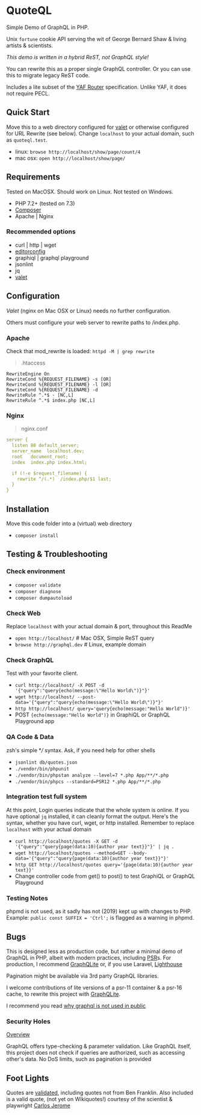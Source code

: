 # QuoteQL
Simple Demo of GraphQL in PHP.

Unix `fortune` cookie API serving the wit of George Bernard Shaw & living
artists & scientists.

_This demo is written in a hybrid ReST, not GraphQL style!_

You can rewrite this as a proper single GraphQL controller.
Or you can use this to migrate legacy ReST code.

Includes a lite subset of the 
[YAF Router](https://www.php.net/manual/en/class.yaf-router.php)
specification. Unlike YAF, it does not require PECL.

## Quick Start
Move this to a web directory configured for 
[valet](https://laravel.com/docs/master/valet)
or otherwise configured for URL Rewrite (see below). Change `localhost` to
your actual domain, such as `quoteql.test`.

* linux: `browse http://localhost/show/page/count/4`
* mac osx: `open http://localhost/show/page/`

## Requirements
Tested on MacOSX. Should work on Linux. Not tested on Windows.
* PHP 7.2+ (tested on 7.3)
* [Composer](https://getcomposer.org/)
* Apache | Nginx

### Recommended options
* curl | http | wget
* [editorconfig](https://editorconfig.org/)
* graphiql | graphql playground
* jsonlint
* jq
* [valet](https://laravel.com/docs/master/valet)

## Configuration
*Valet* (nginx on Mac OSX or Linux) needs no further configuration.

Others must configure your web server to rewrite paths to /index.php.

### Apache
Check that mod_rewrite is loaded:
`httpd -M | grep rewrite`

> .htaccess
```apacheconfig
RewriteEngine On
RewriteCond %{REQUEST_FILENAME} -s [OR]
RewriteCond %{REQUEST_FILENAME} -l [OR]
RewriteCond %{REQUEST_FILENAME} -d
RewriteRule ^.*$ - [NC,L]
RewriteRule ^.*$ index.php [NC,L]
``` 

### Nginx
> nginx.conf

```yaml
server {
  listen 80 default_server;
  server_name  localhost.dev;
  root   document_root;
  index  index.php index.html;

  if (!-e $request_filename) {
    rewrite ^/(.*)  /index.php/$1 last;
  }
}
```

## Installation
Move this code folder into a (virtual) web directory
* `composer install`

## Testing & Troubleshooting
### Check environment
* `composer validate`
* `composer diagnose`
* `composer dumpautoload`

### Check Web
Replace `localhost` with your actual domain & port, throughout this ReadMe
* `open http://localhost/`      # Mac OSX, Simple ReST query
* `browse http://graphql.dev`   # Linux, example domain

### Check GraphQL
Test with your favorite client. 
* `curl http://localhost/ -X POST -d '{"query":"query{echo(message:\"Hello World\")}"}'`
* `wget http://localhost/ --post-data='{"query":"query{echo(message:\"Hello World\")}"}'`
* `http http://localhost/ query='query{echo(message:"Hello World")}'`
* POST `{echo(message:"Hello World")}` in GraphiQL or GraphQL Playground app

### QA Code & Data
zsh's simple **/* syntax. Ask, if you need help for other shells
* `jsonlint db/quotes.json`
* `./vendor/bin/phpunit`
* `./vendor/bin/phpstan analyze --level=7 *.php App/**/*.php`
* `./vendor/bin/phpcs --standard=PSR12 *.php App/**/*.php`

### Integration test full system
At this point, Login queries indicate that the whole system is online.
If you have optional `jq` installed, it can cleanly format the output.
Here's the syntax, whether you have curl, wget, or http installed.
Remember to replace `localhost` with your actual domain
* `curl http://localhost/quotes -X GET -d '{"query":"query{page(data:10){author year text}}"}' | jq .`
* `wget http://localhost/quotes --method=GET --body-data='{"query":"query{page(data:10){author year text}}"}'`
* `http GET http://localhost/quotes query='{page(data:10){author year text}}'`
* Change controller code from get() to post() to test GraphiQL or GraphQL Playground

### Testing Notes
phpmd is not used, as it sadly has not (2019) kept up with changes to PHP.
Example: `public const SUFFIX = 'Ctrl';` is flagged as a warning in phpmd.

## Bugs
This is designed less as production code, but rather a minimal demo of GraphQL in
PHP, albeit with modern practices, including [PSR](https://www.php-fig.org/)s.
For production, I recommend [GraphQLite](https://graphqlite.thecodingmachine.io/)
or, if you use Laravel, [Lighthouse](https://lighthouse-php.com/)

Pagination might be available via 3rd party GraphQL libraries.

I welcome contributions of lite versions of a psr-11 container & a psr-16 cache,
to rewrite this project with [GraphQLite](https://graphqlite.thecodingmachine.io/docs/other-frameworks).

I recommend you read [why graphql is not used in public
](https://medium.com/@__xuorig__/why-we-dont-see-many-public-graphql-apis-ad972bcb201e)

### Security Holes
[Overview](https://blog.doyensec.com/2018/05/17/graphql-security-overview.html)

GraphQL offers type-checking & parameter validation. Like GraphQL itself, this project
does not check if queries are authorized, such as accessing other's data.
No DoS limits, such as pagination is provided

## Foot Lights
Quotes are [validated](https://www.wikiquote.org/), including quotes not from Ben Franklin.
Also included is a valid quote, (not yet on Wikiquotes!) courtesy of the scientist
& playwright [Carlos Jerome](https://www.aroundtheblock.org/)
